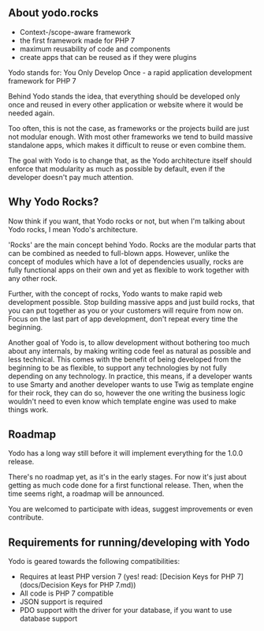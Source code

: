 About yodo.rocks
--------

- Context-/scope-aware framework
- the first framework made for PHP 7
- maximum reusability of code and components
- create apps that can be reused as if they were plugins

Yodo stands for: You Only Develop Once - a rapid application development framework for PHP 7

Behind Yodo stands the idea, that everything should be developed only once and reused in every other application or website where it would be needed again.

Too often, this is not the case, as frameworks or the projects build are just not modular enough.
With most other frameworks we tend to build massive standalone apps, which makes it difficult to reuse or even combine them.

The goal with Yodo is to change that, as the Yodo architecture itself should enforce that modularity as much as possible by default, even if the developer doesn't pay much attention.



Why Yodo Rocks?
--------

Now think if you want, that Yodo rocks or not, but when I'm talking about Yodo rocks, I mean Yodo's architecture.

'Rocks' are the main concept behind Yodo. Rocks are the modular parts that can be combined as needed to full-blown apps. However, unlike the concept of modules which have a lot of dependencies usually, rocks are fully functional apps on their own and yet as flexible to work together with any other rock.

Further, with the concept of rocks, Yodo wants to make rapid web development possible. Stop building massive apps and just build rocks, that you can put together as you or your customers will require from now on. Focus on the last part of app development, don't repeat every time the beginning.

Another goal of Yodo is, to allow development without bothering too much about any internals, by making writing code feel as natural as possible and less technical. This comes with the benefit of being developed from the beginning to be as flexible, to support any technologies by not fully depending on any technology. In practice, this means, if a developer wants to use Smarty and another developer wants to use Twig as template engine for their rock, they can do so, however the one writing the business logic wouldn't need to even know which template engine was used to make things work.


Roadmap
--------

Yodo has a long way still before it will implement everything for the 1.0.0 release.

There's no roadmap yet, as it's in the early stages. For now it's just about getting as much code done for a first functional release. Then, when the time seems right, a roadmap will be announced.

You are welcomed to participate with ideas, suggest improvements or even contribute.


Requirements for running/developing with Yodo
--------

Yodo is geared towards the following compatibilities:

* Requires at least PHP version 7 (yes! read: [Decision Keys for PHP 7](docs/Decision Keys for PHP 7.md))
* All code is PHP 7 compatible
* JSON support is required
* PDO support with the driver for your database, if you want to use database support

